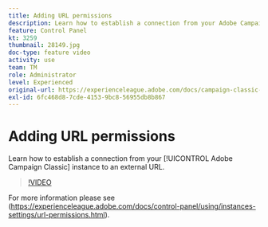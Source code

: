 ```yaml
---
title: Adding URL permissions
description: Learn how to establish a connection from your Adobe Campaign Classic instance to an external URL.
feature: Control Panel
kt: 3259
thumbnail: 28149.jpg
doc-type: feature video
activity: use
team: TM
role: Administrator
level: Experienced
original-url: https://experienceleague.adobe.com/docs/campaign-classic-learn/tutorials/administrating/control-panel-acc/adding-url-permissions.html
exl-id: 6fc468d8-7cde-4153-9bc8-56955db8b867
---
```

# Adding URL permissions 

Learn how to establish a connection from your [!UICONTROL Adobe Campaign Classic] instance to an external URL.

>[!VIDEO](https://video.tv.adobe.com/v/28149?quality=12)

For more information please see (https://experienceleague.adobe.com/docs/control-panel/using/instances-settings/url-permissions.html).
